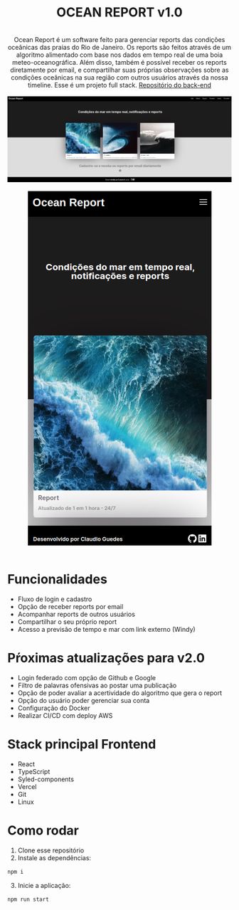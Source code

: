 <div align="center">
  <h1>OCEAN REPORT v1.0</h1>
  <br> 
  Ocean Report é um software feito para gerenciar reports das condições oceânicas das praias do Rio de Janeiro. Os reports são feitos através de um algoritmo alimentado com base nos dados em tempo real de uma boia meteo-oceanográfica. Além disso, também é possível receber os reports diretamente por email, e compartilhar suas próprias observações sobre as condições oceânicas na sua região com outros usuários através da nossa timeline. Esse é um projeto full stack. <a href = "https://github.com/guedesclaudio/oceanreport-backend">Repositório do back-end</a>
  <br>
  <br>
  <img src= 'src/img/ocean-report-home.png'>
  <br>
  <br>
  <img src= 'src/img/ocean-report-mobile.png'>
</div>
<br>
  
# Funcionalidades
- Fluxo de login e cadastro
- Opção de receber reports por email
- Acompanhar reports de outros usuários
- Compartilhar o seu próprio report
- Acesso a previsão de tempo e mar com link externo (Windy)

# Pŕoximas atualizações para v2.0
- Login federado com opção de Github e Google
- Filtro de palavras ofensivas ao postar uma publicação
- Opção de poder avaliar a acertividade do algoritmo que gera o report
- Opção do usuário poder gerenciar sua conta
- Configuração do Docker
- Realizar CI/CD com deploy AWS

# Stack principal Frontend
- React
- TypeScript
- Syled-components
- Vercel
- Git
- Linux

# Como rodar
1. Clone esse repositório
2. Instale as dependências:
```bash
npm i
```
3. Inicie a aplicação:
```bash
npm run start
```
<br>